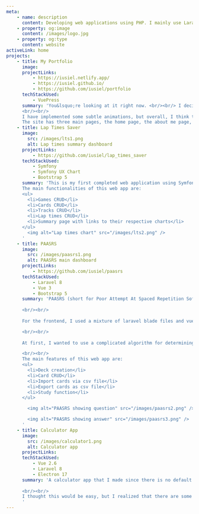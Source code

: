 ```yaml
---
meta:
    - name: description
      content: Developing web applications using PHP. I mainly use Laravel for my projects. I am currently learning Symfony, Vue.JS and Jamstack.
    - property: og:image
      content: /images/logo.jpg
    - property: og:type
      content: website
activeLink: home
projects:
    - title: My Portfolio
      image:
      projectLinks:
          - https://iusiel.netlify.app/
          - https://iusiel.github.io/
          - https://github.com/iusiel/portfolio
      techStackUsed:
          - VuePress
      summary: 'You&lsquo;re looking at it right now. <br/><br/> I decided to use VuePress for my portfolio site since I want to learn Jamstack. Maybe this is not the best use for VuePress since it was designed with technical documentation in mind but I enjoyed using VuePress for this site. It was also nice to learn stylus since this is the first time that I have used it. I tried to use a color scheme that combines green and yellow (which are my favorite colors).  
      <br/><br/>
      I have implemented some subtle animations, but overall, I think the design is quite simple (I am not good at creating a design). <br/><br/>
      The site has three main pages, the home page, the about me page, and the random things (blog) page.'
    - title: Lap Times Saver
      image: 
        src: /images/lts1.png
        alt: Lap times summary dashboard
      projectLinks:
          - https://github.com/iusiel/lap_times_saver
      techStackUsed:
          - Symfony
          - Symfony UX Chart
          - Bootstrap 5
      summary: 'This is my first completed web application using Symfony. As someone that likes playing Dirt Rally 2.0 and GT Sport, I wanted to have a way to track my lap times. I decided to use Symfony since it was one of the two main PHP frameworks (the other one being Laravel). The form component by Symfony is really interesting since it allows you to create forms easily. For the layout, I just used Bootstrap 5 since I did not want to think much about it. I do want to change the look and feel of the site in the future so that it will not look like a default bootstrap site. <br/><br/>
      The main functionalities of this web app are:
      <ul>
        <li>Games CRUD</li>
        <li>Cards CRUD</li>
        <li>Tracks CRUD</li>
        <li>Lap times CRUD</li>
        <li>Summary page with links to their respective charts</li>
      </ul>
        <img alt="Lap times chart" src="/images/lts2.png" />
      '
    - title: PAASRS
      image: 
        src: /images/paasrs1.png
        alt: PAASRS main dashboard
      projectLinks:
          - https://github.com/iusiel/paasrs
      techStackUsed:
          - Laravel 8
          - Vue 3
          - Bootstrap 5
      summary: 'PAASRS (short for Poor Attempt At Spaced Repetition Software) is something that I created since I want to introduce spaced repetition to our team. Due to IT policies, it is hard to have software installed software on our workstations so I thought maybe it would be easier if I created a web application that can easily be cloned through git. Too bad that I was not yet able to implement it for our team.
      
      <br/><br/>
    
      For the frontend, I used a mixture of laravel blade files and vue components. For the backend, I used Laravel. I also want to change the look of this site in the future since it looks like a default bootstrap site. 

      <br/><br/> 
      
      At first, I wanted to use a complicated algorithm for determining when a card will show up again, but in the end, I decided against it because I find it too hard to implement. I also decided that there will little or no benefit at all even if I have managed to implement it. 

      <br/><br/>
      The main features of this web app are:
      <ul>
        <li>Deck creation</li>
        <li>Card CRUD</li>
        <li>Import cards via csv file</li>
        <li>Export cards as csv file</li>
        <li>Study function</li>
      </ul>

        <img alt="PAASRS showing question" src="/images/paasrs2.png" />

        <img alt="PAASRS showing answer" src="/images/paasrs3.png" />
      '
    - title: Calculator App
      image: 
        src: /images/calculator1.png
        alt: Calculator app
      projectLinks:
      techStackUsed:
          - Vue 2.6
          - Laravel 8
          - Electron 17
      summary: 'A calculator app that I made since there is no default calculator app when I installed EndeavourOS. This is my first time dabbling with Electron JS. I also used Vitest here as a testing tool since I used Vue.JS for the frontend. 
      
      <br/><br/>
      I thought this would be easy, but I realized that there are some challenges when building a calculator app, like making sure that some buttons should only work under specific circumstances (like a dot can only be used once). I also had some difficulty making sure that the display does not show extra zeros. There are still some bugs present here, but I am quite proud of what I have done here.
      '
---
```


<Home />
